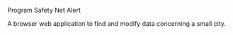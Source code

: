 Program Safety Net Alert

A browser web application to find and modify data concerning a small city.

